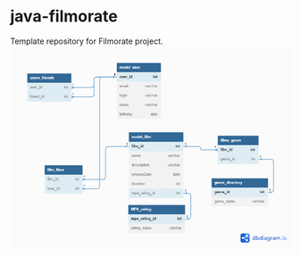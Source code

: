 # java-filmorate
Template repository for Filmorate project.
![FilmsDiagram](FilmDiagram_Girichev.png)
